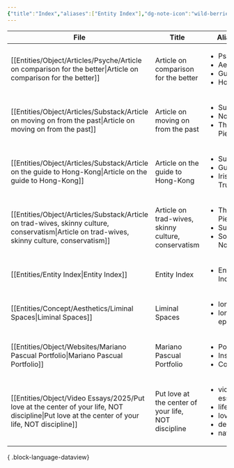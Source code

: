 ```yaml
---
{"title":"Index","aliases":["Entity Index"],"dg-note-icon":"wild-berries","dg-publish":true,"dg-pinned":true,"garden-index":true,"dg-hide-in-graph":true,"tags":["entities"],"updated":"2025-03-31","created":"2025-03-31T22:35:25","permalink":"/entities/entity-index/","hideInGraph":true,"pinned":true,"dgPassFrontmatter":true,"noteIcon":"wild-berries"}
---
```


| File                                                                                                                                              | Title                                               | Aliases                                                                                   | Type | Tags                                                                                                |
| ------------------------------------------------------------------------------------------------------------------------------------------------- | --------------------------------------------------- | ----------------------------------------------------------------------------------------- | ---- | --------------------------------------------------------------------------------------------------- |
| [[Entities/Object/Articles/Psyche/Article on comparison for the better\|Article on comparison for the better]]                                 | Article on comparison for the better                | <ul><li>Psyche</li><li>Aeon</li><li>Guide</li><li>How To</li></ul>                        | \-   | <ul><li>#culture</li><li>#social</li><li>#guidance</li><li>#mental-health</li></ul>                 |
| [[Entities/Object/Articles/Substack/Article on moving on from the past\|Article on moving on from the past]]                                   | Article on moving on from the past                  | <ul><li>Substack</li><li>Nostalgia</li><li>Think Piece</li></ul>                          | \-   | <ul><li>#culture</li><li>#travel</li><li>#florence</li><li>#social</li></ul>                        |
| [[Entities/Object/Articles/Substack/Article on the guide to Hong-Kong\|Article on the guide to Hong-Kong]]                                     | Article on the guide to Hong-Kong                   | <ul><li>Substack</li><li>Guide</li><li>Iris Truong</li></ul>                              | \-   | <ul><li>#culture</li><li>#travel</li><li>#hong-kong</li><li>#guide</li></ul>                        |
| [[Entities/Object/Articles/Substack/Article on trad-wives, skinny culture, conservatism\|Article on trad-wives, skinny culture, conservatism]] | Article on trad-wives, skinny culture, conservatism | <ul><li>Thought Piece</li><li>Substack</li><li>So What Now?</li></ul>                     | \-   | <ul><li>#conservatism</li><li>#society</li><li>#culture</li><li>#trends</li><li>#politics</li></ul> |
| [[Entities/Entity Index\|Entity Index]]                                                                                                        | Entity Index                                        | <ul><li>Entity Index</li></ul>                                                            | \-   | <ul><li>#entities</li></ul>                                                                         |
| [[Entities/Concept/Aesthetics/Liminal Spaces\|Liminal Spaces]]                                                                                 | Liminal Spaces                                      | <ul><li>loneliness</li><li>loneliness epidemic</li></ul>                                  | \-   | <ul><li>#concept</li><li>#concept/aesthetics</li></ul>                                              |
| [[Entities/Object/Websites/Mariano Pascual Portfolio\|Mariano Pascual Portfolio]]                                                              | Mariano Pascual Portfolio                           | <ul><li>Portfolio</li><li>Inspiration</li><li>Colors</li></ul>                            | \-   | <ul><li>#website</li><li>#portfolio</li><li>#illustrations</li></ul>                                |
| [[Entities/Object/Video Essays/2025/Put love at the center of your life, NOT discipline\|Put love at the center of your life, NOT discipline]] | Put love at the center of your life, NOT discipline | <ul><li>video-essay</li><li>lifestyle</li><li>love</li><li>depth</li><li>nature</li></ul> | \-   | <ul><li>#youtube</li><li>#lifestyle</li></ul>                                                       |

{ .block-language-dataview}
